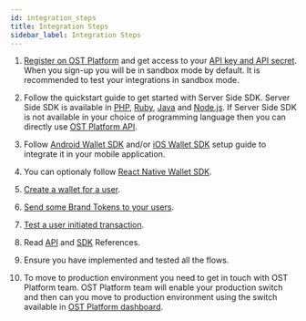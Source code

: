 ```yaml
---
id: integration_steps
title: Integration Steps
sidebar_label: Integration Steps
---
```



1. [Register on OST Platform](https://platform.ost.com/sign-up) and get access to your [API key and API secret](https://platform.ost.com/testnet/developer). When you sign-up you will be in sandbox mode by default. It is recommended to test your integrations in sandbox mode.

2. Follow the quickstart guide to get started with Server Side SDK. Server Side SDK is available in [PHP](/platform/docs/sdk/server_sdk_setup/php/), [Ruby](/platform/docs/sdk/server_sdk_setup/ruby/), [Java](/platform/docs/sdk/server_sdk_setup/java/) and [Node.js](/platform/docs/sdk/server_sdk_setup/nodejs/). If Server Side SDK is not available in your choice of programming language then you can directly use [OST Platform API](/platform/docs/api).

3. Follow [Android Wallet SDK](/platform/docs/wallet_sdk_setup/android/) and/or [iOS Wallet SDK](;) setup guide to integrate it in your mobile application. 

4. You can optionaly follow [React Native Wallet SDK](/platform/docs/sdk/wallet_sdk_setup/react-native/). 

5. [Create a wallet for a user](/platform/docs/guides/create_wallet/).

6. [Send some Brand Tokens to your users](/platform/docs/guides/execute_transaction/#executing-company-to-user-transactions).

7. [Test a user initiated transaction](/platform/docs/guides/execute_transaction/#executing-user-intiated-transactions-in-web).

8. Read [API](/platform/docs/api/) and [SDK](/platform/docs/sdk/) References.

9. Ensure you have implemented and tested all the flows.

10. To move to production environment you need to get in touch with OST Platform team. OST Platform team will enable your production switch and then can you move to production environment using the switch available in [OST Platform dashboard](https://platform.ost.com).